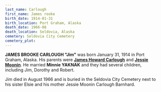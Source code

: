 ```yaml
---
last_name: Carlough
first_name: James rooke
birth_date: 1914-01-31
birth_location: Port Graham, Alaska
death_date: 1966-08
death_location: Seldovia, Alaska
cemetery: Seldovia City Cemetery
cemetery_plot: 
---
```


**JAMES BROOKE CARLOUGH "Jim"** was born January 31, 1914 in Port Graham, Alaska. His parents were [**James Howard Carlough**](../_families/Carlough_Family.md) and [**Jessie Moonin**](./Barnhardt_Jessie_Moonin.md). He married **Minnie YAKNAK** and they had several children, including Jim, Dorothy and Robert. 

Jim died in August 1966 and is buried in the Seldovia City Cemetery next to his sister Elsie and his mother Jessie Moonin Carlough Barnhard.
